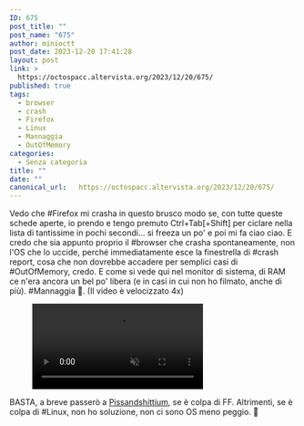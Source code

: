 ```yaml
---
ID: 675
post_title: ""
post_name: "675"
author: minioctt
post_date: 2023-12-20 17:41:28
layout: post
link: >
  https://octospacc.altervista.org/2023/12/20/675/
published: true
tags:
  - browser
  - crash
  - Firefox
  - Linux
  - Mannaggia
  - OutOfMemory
categories:
  - Senza categoria
title: ""
date: ""
canonical_url:   https://octospacc.altervista.org/2023/12/20/675/
---
```

<!-- wp:paragraph -->
<p>Vedo che #Firefox mi crasha in questo brusco modo se, con tutte queste schede aperte, io prendo e tengo premuto Ctrl+Tab[+Shift] per ciclare nella lista di tantissime in pochi secondi... si freeza un po' e poi mi fa ciao ciao. E credo che sia appunto proprio il #browser che crasha spontaneamente, non l'OS che lo uccide, perché immediatamente esce la finestrella di #crash report, cosa che non dovrebbe accadere per semplici casi di #OutOfMemory, credo. E come si vede qui nel monitor di sistema, di RAM ce n'era ancora un bel po' libera (e in casi in cui non ho filmato, anche di più). #Mannaggia 👺️. (Il video è velocizzato 4x)</p>
<!-- /wp:paragraph -->

<!-- wp:paragraph -->
<p></p>
<!-- /wp:paragraph -->

<!-- wp:video {"id":676} -->
<figure class="wp-block-video"><video controls muted src="{{site.cdnurl}}/assets/uploads/2023/12/simplescreenrecorder-2023-12-20_17.05.13.3.mp4"></video></figure>
<!-- /wp:video -->

<!-- wp:paragraph -->
<p></p>
<!-- /wp:paragraph -->

<!-- wp:paragraph -->
<p>BASTA, a breve passerò a <a href="https://pissandshittium.org/">Pissandshittium</a>, se è colpa di FF. Altrimenti, se è colpa di #Linux, non ho soluzione, non ci sono OS meno peggio. 👿️</p>
<!-- /wp:paragraph -->